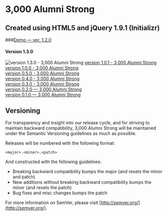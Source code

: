 3,000 Alumni Strong
===================

## Created using HTML5 and jQuery 1.9.1 (Initializr)

###[Demo — ver. 1.2.0](http://kkirsche.github.io/3-000_Alumni_Strong/)

#### Version 1.3.0
![version 1.3.0 - 3,000 Alumni Strong](http://i.imgur.com/z0hHNpY.jpg "3,000 Alumni Strong")
[version 1.0.1 - 3,000 Alumni Strong](http://i.imgur.com/JcG4qBI.jpg "3,000 Alumni Strong")<br />
[version 1.0.0 - 3,000 Alumni Strong](http://i.imgur.com/ldtkprf.jpg "3,000 Alumni Strong")<br />
[version 0.5.0 - 3,000 Alumni Strong](http://i.imgur.com/ycPNk67.jpg "3,000 Alumni Strong")<br />
[version 0.4.0 - 3,000 Alumni Strong](http://i.imgur.com/0FnBthK.jpg "3,000 Alumni Strong")<br />
[version 0.3.0 - 3,000 Alumni Strong](http://i.imgur.com/W1sdlmw.jpg "3,000 Alumni Strong")<br />
[version 0.2.0 — 3,000 Alumni Strong](http://i.imgur.com/SrrG093.jpg "3,000 Alumni Strong")<br />
[version 0.1.0 — 3,000 Alumni Strong](http://i.imgur.com/ctigLrQ.jpg "3,000 Alumni Strong")

## Versioning

For transparency and insight into our release cycle, and for striving to maintain backward compatibility, 3,000 Alumni Strong will be maintained under the Semantic Versioning guidelines as much as possible.

Releases will be numbered with the following format:

`<major>.<minor>.<patch>`

And constructed with the following guidelines:

* Breaking backward compatibility bumps the major (and resets the minor and patch)
* New additions without breaking backward compatibility bumps the minor (and resets the patch)
* Bug fixes and misc changes bumps the patch

For more information on SemVer, please visit [http://semver.org/](http://semver.org/).